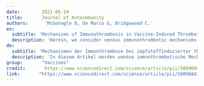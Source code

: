 ```yaml
---
date:        2021-05-19
title:       Journal of Autoimmunity
authors:      'McGonagle D, De Marco G, Bridgewood C.'
en:
  subtitle: 'Mechanisms of Immunothrombosis in Vaccine-Induced Thrombotic Thrombocytopenia (VITT) Compared to Natural SARS-CoV-2 Infection'
  description: 'Herein, we consider venous immunothrombotic mechanisms in SARS-CoV-2 infection and anti-SARS-CoV-2 DNA vaccination. Primary SARS-CoV-2 infection with systemic viral RNA release (RNAaemia) contributes to innate immune coagulation cascade activation, with both pulmonary and systemic immunothrombosis - including venous territory strokes. However, anti-SARS-CoV-2 adenoviral-vectored-DNA vaccines -initially shown for the ChAdOx1 vaccine-may rarely exhibit autoimmunity with autoantibodies to Platelet Factor-4 (PF4) that is termed Vaccine-Induced Thrombotic Thrombocytopenia (VITT), an entity pathophysiologically similar to Heparin-Induced Thrombocytopenia (HIT). The PF4 autoantigen is a polyanion molecule capable of independent interactions with negatively charged bacterial cellular wall, heparin and DNA molecules, thus linking intravascular innate immunity to both bacterial cell walls and pathogen-derived DNA. Crucially, negatively charged extracellular DNA is a powerful adjuvant that can break tolerance to positively charged nuclear histone proteins in many experimental autoimmunity settings, including SLE and scleroderma. Analogous to DNA-histone interactons, positively charged PF4-DNA complexes stimulate strong interferon responses via Toll-Like Receptor (TLR) 9 engagement. A chain of events following intramuscular adenoviral-vectored-DNA vaccine inoculation including microvascular damage; microbleeding and platelet activation with PF4 release, adenovirus cargo dispersement with DNA-PF4 engagement may rarely break immune tolerance, leading to rare PF4-directed autoimmunity. The VITT cavernous sinus cerebral and intestinal venous territory immunothrombosis proclivity may pertain to venous drainage of shared microbiotal-rich areas of the nose and in intestines that initiates local endovascular venous immunity by PF4/microbiotal engagement with PF4 autoantibody driven immunothrombosis reminiscent of HIT. According to the proposed model, any adenovirus-vectored-DNA vaccine could drive autoimmune VITT in susceptible individuals and alternative mechanism based on molecular mimicry, vaccine protein contaminants, adenovirus vector proteins, EDTA buffers or immunity against the viral spike protein are secondary factors. Hence, electrochemical DNA-PF4 interactions and PF4-heparin interactions, but at different locations, represent the common denominator in HIT and VITT related autoimmune-mediated thrombosis. Keywords: COVID-19 pneumonia related thrombosis; Heparin induced thrombocytopenia (HIT) DNA-PF4 interactions. VITT model; Vaccine induced thrombotic thrombocytopenia (VITT).'
de: 
  subtitle: 'Mechanismen der Immunthrombose bei impfstoffinduzierter thrombotischer Thrombozytopenie (VITT) im Vergleich zur natürlichen SARS-CoV-2-Infektion'
  description: 'In diesem Artikel werden venöse immunthrombotische Mechanismen bei SARS-CoV-2-Infektion und Anti-SARS-CoV-2-DNA-Impfung untersucht. Die primäre SARS-CoV-2-Infektion mit systemischer Freisetzung viraler RNA (RNAaemia) trägt zur Aktivierung der angeborenen Immunkoagulationskaskade bei, die sowohl pulmonale als auch systemische Immunthrombosen - einschließlich venöser Schlaganfälle - verursacht. Anti-SARS-CoV-2-Adenovirus-Vektoren-DNA-Impfstoffe - zunächst für den ChAdOx1-Impfstoff nachgewiesen - können jedoch in seltenen Fällen eine Autoimmunität mit Autoantikörpern gegen den Thrombozytenfaktor 4 (PF4) aufweisen, die als vakzininduzierte thrombotische Thrombozytopenie (VITT) bezeichnet wird, eine Entität, die pathophysiologisch der Heparin-induzierten Thrombozytopenie (HIT) ähnelt. Das PF4-Autoantigen ist ein Polyanionmolekül, das zu unabhängigen Wechselwirkungen mit negativ geladenen bakteriellen Zellwänden, Heparin- und DNA-Molekülen fähig ist und somit die intravaskuläre angeborene Immunität sowohl mit bakteriellen Zellwänden als auch mit vom Erreger stammender DNA verbindet. Entscheidend ist, dass negativ geladene extrazelluläre DNA ein starkes Adjuvans ist, das die Toleranz gegenüber positiv geladenen nukleären Histonproteinen in vielen experimentellen Autoimmunitätssituationen, einschließlich SLE und Sklerodermie, brechen kann. Analog zu den DNA-Histon-Interaktonen stimulieren positiv geladene PF4-DNA-Komplexe starke Interferon-Antworten über die Aktivierung des Toll-Like-Rezeptors (TLR) 9. Eine Kette von Ereignissen nach intramuskulärer Adenovirus-Vektoren-DNA-Impfung, einschließlich mikrovaskulärer Schädigung, Mikroblutungen und Thrombozytenaktivierung mit PF4-Freisetzung, Adenovirus-Cargo-Dispersion mit DNA-PF4-Engagement, kann selten die Immuntoleranz brechen und zu seltener PF4-gesteuerter Autoimmunität führen. Die Neigung zur Immunthrombose in den VITT-Hohlräumen des zerebralen und intestinalen Venengebiets könnte mit der venösen Drainage gemeinsamer mikrobiotisch reicher Bereiche der Nase und des Darms zusammenhängen, die eine lokale endovaskuläre venöse Immunität durch PF4/Mikrobiotal-Engagement mit PF4-Autoantikörper-gesteuerter Immunthrombose auslöst, die an die HIT erinnert. Nach dem vorgeschlagenen Modell könnte jeder Adenovirus-Vektoren-DNA-Impfstoff bei empfänglichen Personen eine autoimmune VITT auslösen, und alternative Mechanismen, die auf molekularer Mimikry, Verunreinigungen des Impfstoffproteins, Adenovirus-Vektorproteinen, EDTA-Puffern oder Immunität gegen das virale Spike-Protein basieren, sind sekundäre Faktoren. Somit stellen elektrochemische DNA-PF4-Wechselwirkungen und PF4-Heparin-Wechselwirkungen, jedoch an unterschiedlichen Stellen, den gemeinsamen Nenner bei HIT und VITT-bedingter autoimmunvermittelter Thrombose dar. Schlüsselwörter: COVID-19-Pneumonie-bedingte Thrombose; Heparin-induzierte Thrombozytopenie (HIT) DNA-PF4-Wechselwirkungen. VITT-Modell; Impfstoff-induzierte thrombotische Thrombozytopenie (VITT).'
group:       "Vaccines"
credit:       https://www.sciencedirect.com/science/article/pii/S0896841121000706
link:       "https://www.sciencedirect.com/science/article/pii/S0896841121000706/pdfft?md5=cfdfbedd646fa10fc6d0c30141b91227&pid=1-s2.0-S0896841121000706-main.pdf"
---
```

<object data="{{ page.link }}" style='height:calc(100vh - 400px); width: 100%' type='application/pdf'></object>